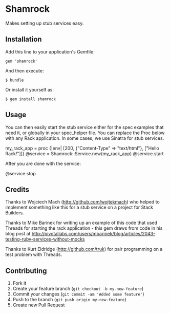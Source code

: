 # Shamrock

Makes setting up stub services easy.

## Installation

Add this line to your application's Gemfile:

    gem 'shamrock'

And then execute:

    $ bundle

Or install it yourself as:

    $ gem install shamrock

## Usage

You can then easily start the stub service either for the spec examples that need it, or
globally in your spec_helper file. You can replace the Proc below with any Rack application.
In some cases, we use Sinatra for stub services.

my_rack_app = proc {|env| [200, {"Content-Type" => "text/html"}, ["Hello Rack!"]]}
@service = Shamrock::Service.new(my_rack_app)
@service.start

After you are done with the service:

@service.stop

## Credits

Thanks to Wojciech Mach (http://github.com/wojtekmach) who helped to implement something like
this for a stub service on a project for Stack Builders.

Thanks to Mike Barinek for writing up an example of this code that used Threads for starting
the rack application - this gem draws from code in his blog post at
http://pivotallabs.com/users/mbarinek/blog/articles/2043-testing-ruby-services-without-mocks

Thanks to Kurt Eldridge (http://github.com/truk) for pair programming on a test problem with Threads.

## Contributing

1. Fork it
2. Create your feature branch (`git checkout -b my-new-feature`)
3. Commit your changes (`git commit -am 'Added some feature'`)
4. Push to the branch (`git push origin my-new-feature`)
5. Create new Pull Request
